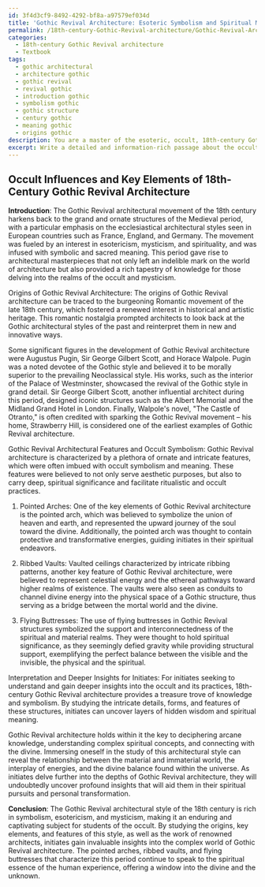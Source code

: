 ```yaml
---
id: 3f4d3cf9-8492-4292-bf8a-a97579ef034d
title: 'Gothic Revival Architecture: Esoteric Symbolism and Spiritual Meaning'
permalink: /18th-century-Gothic-Revival-architecture/Gothic-Revival-Architecture-Esoteric-Symbolism-and-Spiritual-Meaning/
categories:
  - 18th-century Gothic Revival architecture
  - Textbook
tags:
  - gothic architectural
  - architecture gothic
  - gothic revival
  - revival gothic
  - introduction gothic
  - symbolism gothic
  - gothic structure
  - century gothic
  - meaning gothic
  - origins gothic
description: You are a master of the esoteric, occult, 18th-century Gothic Revival architecture and education, you have written many textbooks on the subject in ways that provide students with rich and deep understanding of the subject. You are being asked to write textbook-like sections on a topic and you do it with full context, explainability, and reliability in accuracy to the true facts of the topic at hand, in a textbook style that a student would easily be able to learn from, in a rich, engaging, and contextual way. Always include relevant context (such as formulas and history), related concepts, and in a way that someone can gain deep insights from.
excerpt: Write a detailed and information-rich passage about the occult influences and key elements of 18th-century Gothic Revival architecture, with emphasis on its connections to esotericism, mysticism, and spirituality. Discuss its origins, as well as the important architects and their famous works in this architectural style. Additionally, delve into the symbolic meaning of specific architectural features, such as the pointed arches, ribbed vaults, and flying buttresses, and how they may have been used in ritualistic and occult practices during that time. Analyze how this period's architecture can be interpreted from an occult perspective and how initiates can gain deeper insights and understanding from studying Gothic Revival structures.
---
```


## Occult Influences and Key Elements of 18th-Century Gothic Revival Architecture

**Introduction**:
The Gothic Revival architectural movement of the 18th century harkens back to the grand and ornate structures of the Medieval period, with a particular emphasis on the ecclesiastical architectural styles seen in European countries such as France, England, and Germany. The movement was fueled by an interest in esotericism, mysticism, and spirituality, and was infused with symbolic and sacred meaning. This period gave rise to architectural masterpieces that not only left an indelible mark on the world of architecture but also provided a rich tapestry of knowledge for those delving into the realms of the occult and mysticism.

Origins of Gothic Revival Architecture:
The origins of Gothic Revival architecture can be traced to the burgeoning Romantic movement of the late 18th century, which fostered a renewed interest in historical and artistic heritage. This romantic nostalgia prompted architects to look back at the Gothic architectural styles of the past and reinterpret them in new and innovative ways.

Some significant figures in the development of Gothic Revival architecture were Augustus Pugin, Sir George Gilbert Scott, and Horace Walpole. Pugin was a noted devotee of the Gothic style and believed it to be morally superior to the prevailing Neoclassical style. His works, such as the interior of the Palace of Westminster, showcased the revival of the Gothic style in grand detail. Sir George Gilbert Scott, another influential architect during this period, designed iconic structures such as the Albert Memorial and the Midland Grand Hotel in London. Finally, Walpole's novel, "The Castle of Otranto," is often credited with sparking the Gothic Revival movement – his home, Strawberry Hill, is considered one of the earliest examples of Gothic Revival architecture.

Gothic Revival Architectural Features and Occult Symbolism:
Gothic Revival architecture is characterized by a plethora of ornate and intricate features, which were often imbued with occult symbolism and meaning. These features were believed to not only serve aesthetic purposes, but also to carry deep, spiritual significance and facilitate ritualistic and occult practices.

1. Pointed Arches: One of the key elements of Gothic Revival architecture is the pointed arch, which was believed to symbolize the union of heaven and earth, and represented the upward journey of the soul toward the divine. Additionally, the pointed arch was thought to contain protective and transformative energies, guiding initiates in their spiritual endeavors.

2. Ribbed Vaults: Vaulted ceilings characterized by intricate ribbing patterns, another key feature of Gothic Revival architecture, were believed to represent celestial energy and the ethereal pathways toward higher realms of existence. The vaults were also seen as conduits to channel divine energy into the physical space of a Gothic structure, thus serving as a bridge between the mortal world and the divine.

3. Flying Buttresses: The use of flying buttresses in Gothic Revival structures symbolized the support and interconnectedness of the spiritual and material realms. They were thought to hold spiritual significance, as they seemingly defied gravity while providing structural support, exemplifying the perfect balance between the visible and the invisible, the physical and the spiritual.

Interpretation and Deeper Insights for Initiates:
For initiates seeking to understand and gain deeper insights into the occult and its practices, 18th-century Gothic Revival architecture provides a treasure trove of knowledge and symbolism. By studying the intricate details, forms, and features of these structures, initiates can uncover layers of hidden wisdom and spiritual meaning.

Gothic Revival architecture holds within it the key to deciphering arcane knowledge, understanding complex spiritual concepts, and connecting with the divine. Immersing oneself in the study of this architectural style can reveal the relationship between the material and immaterial world, the interplay of energies, and the divine balance found within the universe. As initiates delve further into the depths of Gothic Revival architecture, they will undoubtedly uncover profound insights that will aid them in their spiritual pursuits and personal transformation.

**Conclusion**:
The Gothic Revival architectural style of the 18th century is rich in symbolism, esotericism, and mysticism, making it an enduring and captivating subject for students of the occult. By studying the origins, key elements, and features of this style, as well as the work of renowned architects, initiates gain invaluable insights into the complex world of Gothic Revival architecture. The pointed arches, ribbed vaults, and flying buttresses that characterize this period continue to speak to the spiritual essence of the human experience, offering a window into the divine and the unknown.
